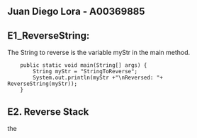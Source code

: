 ## Juan Diego Lora - A00369885

## E1_ReverseString:
The String to reverse is the variable myStr in the main method.<br>

        public static void main(String[] args) {
            String myStr = "StringToReverse";
            System.out.println(myStr +"\nReversed: "+ ReverseString(myStr));
        }
## E2. Reverse Stack
the